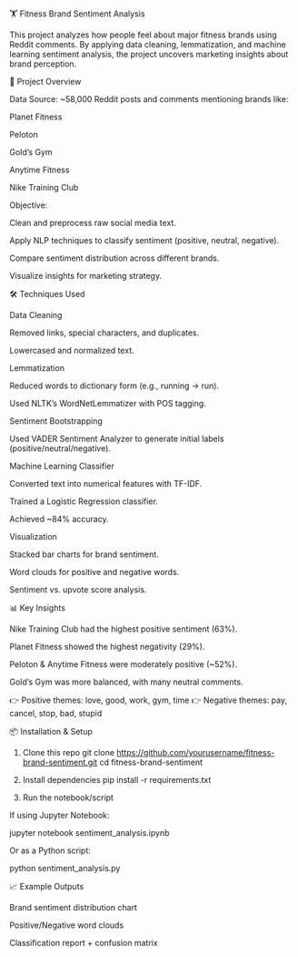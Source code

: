 🏋️ Fitness Brand Sentiment Analysis

This project analyzes how people feel about major fitness brands using Reddit comments.
By applying data cleaning, lemmatization, and machine learning sentiment analysis, the project uncovers marketing insights about brand perception.

📂 Project Overview

Data Source: ~58,000 Reddit posts and comments mentioning brands like:

Planet Fitness

Peloton

Gold’s Gym

Anytime Fitness

Nike Training Club

Objective:

Clean and preprocess raw social media text.

Apply NLP techniques to classify sentiment (positive, neutral, negative).

Compare sentiment distribution across different brands.

Visualize insights for marketing strategy.

🛠️ Techniques Used

Data Cleaning

Removed links, special characters, and duplicates.

Lowercased and normalized text.

Lemmatization

Reduced words to dictionary form (e.g., running → run).

Used NLTK’s WordNetLemmatizer with POS tagging.

Sentiment Bootstrapping

Used VADER Sentiment Analyzer to generate initial labels (positive/neutral/negative).

Machine Learning Classifier

Converted text into numerical features with TF-IDF.

Trained a Logistic Regression classifier.

Achieved ~84% accuracy.

Visualization

Stacked bar charts for brand sentiment.

Word clouds for positive and negative words.

Sentiment vs. upvote score analysis.

📊 Key Insights

Nike Training Club had the highest positive sentiment (63%).

Planet Fitness showed the highest negativity (29%).

Peloton & Anytime Fitness were moderately positive (~52%).

Gold’s Gym was more balanced, with many neutral comments.

👉 Positive themes: love, good, work, gym, time
👉 Negative themes: pay, cancel, stop, bad, stupid

📦 Installation & Setup
1. Clone this repo
git clone https://github.com/yourusername/fitness-brand-sentiment.git
cd fitness-brand-sentiment

2. Install dependencies
pip install -r requirements.txt

3. Run the notebook/script

If using Jupyter Notebook:

jupyter notebook sentiment_analysis.ipynb


Or as a Python script:

python sentiment_analysis.py

📈 Example Outputs

Brand sentiment distribution chart

Positive/Negative word clouds

Classification report + confusion matrix
